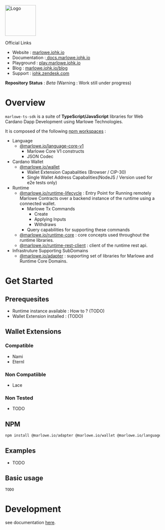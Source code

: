 <div align="left">
    <img src="./doc/image/logo.svg" alt="Logo" width="100" height="100"> 
</div>

Official Links
  - Website : <a href="https://marlowe.iohk.io" > marlowe.iohk.io </a>
  - Documentation :<a href="https://docs.marlowe.iohk.io" > docs.marlowe.iohk.io </a>
  - Playground : <a href="https://play.marlowe.iohk.io" > play.marlowe.iohk.io </a>
  - Blog : <a href="https://marlowe.iohk.io/blog" > marlowe.iohk.io/blog </a>
  - Support : <a href="https://iohk.zendesk.com/hc/en-us/requests/new" > iohk.zendesk.com </a> 

**Repository Status** : *Beta* (Warning : Work still under progress) 

# Overview

`marlowe-ts-sdk` is a suite of **TypeScript/JavaScript** libraries for Web Cardano Dapp Development using Marlowe Technologies. 

It is composed of the following [npm workspaces](https://docs.npmjs.com/cli/v7/using-npm/workspaces) :

- Language  
  - [@marlowe.io/language-core-v1](./packages/language/core/v1/)
    - Marlowe Core V1 constructs
    - JSON Codec 
- Cardano Wallet 
  - [@marlowe.io/wallet](./packages/runtime/core/)
      - Wallet Extension Capabalities (Browser / CIP-30)
      - Single Wallet Address Capabalities(NodeJS / Version used for e2e tests only)
- Runtime 
  - [@marlowe.io/runtime-lifecycle](./packages/runtime/lifecycle/) : Entry Point for Running remotely Marlowe Contracts over a backend instance of the runtime using a connected wallet. 
      - Marlowe Tx Commands 
        - Create 
        - Applying Inputs
        - Withdraws
      - Query capabilities for supporting these commands  
  - [@marlowe.io/runtime-core](./packages/runtime/core/) : core concepts used throughout the runtime libraries.
  - [@marlowe.io/runtime-rest-client](./packages/runtime/client/rest/) : client of the runtime rest api.
- Infrastruture Supporting SubDomains 
  - [@marlowe.io/adapter](./packages/adapter) : supporting set of libraries for Marlowe and Runtime Core Domains.
  

# Get Started

## Prerequesites

- Runtime instance available :  How to ? (TODO)
- Wallet Extension installed : (TODO)

## Wallet Extensions  
### Compatible 
  - Nami 
  - Eternl 
### Non Compatiible
  - Lace
### Non Tested
 - TODO 

## NPM 

```bash
npm install @marlowe.io/adapter @marlowe.io/wallet @marlowe.io/language-core-v1 @marlowe.io/runtime @marlowe.io/runtime-core @marlowe.io/runtime-rest-client
```

## Examples 
  - TODO 

## Basic usage 
```
TODO
```

# Development 

see documentation [here](./doc/howToDevelop.md). 
